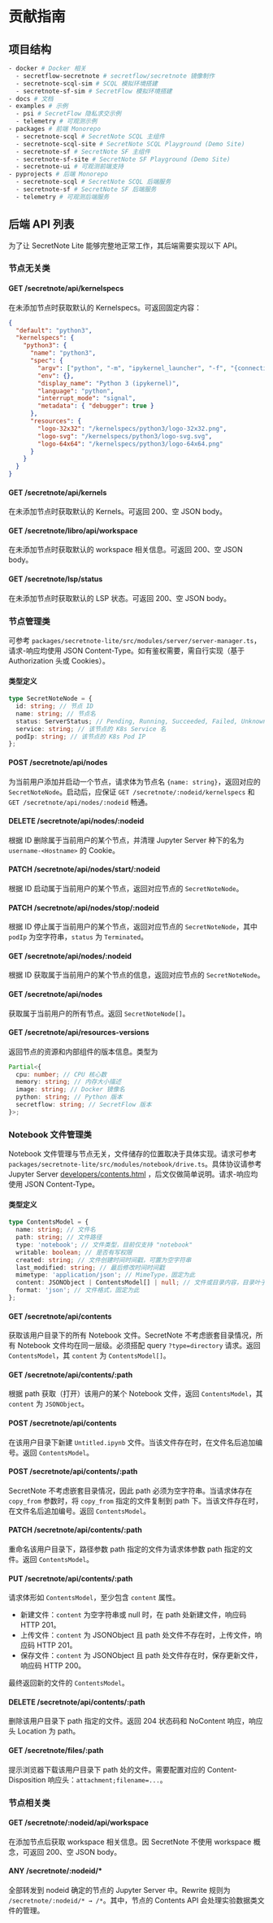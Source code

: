 # 贡献指南

## 项目结构

```sh
- docker # Docker 相关
  - secretflow-secretnote # secretflow/secretnote 镜像制作
  - secretnote-scql-sim # SCQL 模拟环境搭建
  - secretnote-sf-sim # SecretFlow 模拟环境搭建
- docs # 文档
- examples # 示例
  - psi # SecretFlow 隐私求交示例
  - telemetry # 可观测示例
- packages # 前端 Monorepo
  - secretnote-scql # SecretNote SCQL 主组件
  - secretnote-scql-site # SecretNote SCQL Playground (Demo Site)
  - secretnote-sf # SecretNote SF 主组件
  - secretnote-sf-site # SecretNote SF Playground (Demo Site)
  - secretnote-ui # 可观测前端支持
- pyprojects # 后端 Monorepo
  - secretnote-scql # SecretNote SCQL 后端服务
  - secretnote-sf # SecretNote SF 后端服务
  - telemetry # 可观测后端服务
```

## 后端 API 列表

为了让 SecretNote Lite 能够完整地正常工作，其后端需要实现以下 API。

### 节点无关类

#### GET /secretnote/api/kernelspecs

在未添加节点时获取默认的 Kernelspecs。可返回固定内容：

```json
{
  "default": "python3",
  "kernelspecs": {
    "python3": {
      "name": "python3",
      "spec": {
        "argv": ["python", "-m", "ipykernel_launcher", "-f", "{connection_file}"],
        "env": {},
        "display_name": "Python 3 (ipykernel)",
        "language": "python",
        "interrupt_mode": "signal",
        "metadata": { "debugger": true }
      },
      "resources": {
        "logo-32x32": "/kernelspecs/python3/logo-32x32.png",
        "logo-svg": "/kernelspecs/python3/logo-svg.svg",
        "logo-64x64": "/kernelspecs/python3/logo-64x64.png"
      }
    }
  }
}
```

#### GET /secretnote/api/kernels

在未添加节点时获取默认的 Kernels。可返回 200、空 JSON body。

#### GET /secretnote/libro/api/workspace

在未添加节点时获取默认的 workspace 相关信息。可返回 200、空 JSON body。

#### GET /secretnote/lsp/status

在未添加节点时获取默认的 LSP 状态。可返回 200、空 JSON body。

### 节点管理类

可参考 `packages/secretnote-lite/src/modules/server/server-manager.ts`，请求-响应均使用 JSON Content-Type。如有鉴权需要，需自行实现（基于 Authorization 头或 Cookies）。

#### 类型定义

```ts
type SecretNoteNode = {
  id: string; // 节点 ID
  name: string; // 节点名
  status: ServerStatus; // Pending, Running, Succeeded, Failed, Unknown, Terminated
  service: string; // 该节点的 K8s Service 名
  podIp: string; // 该节点的 K8s Pod IP
};
```

#### POST /secretnote/api/nodes

为当前用户添加并启动一个节点，请求体为节点名 `{name: string}`，返回对应的 `SecretNoteNode`。启动后，应保证 `GET /secretnote/:nodeid/kernelspecs` 和 `GET /secretnote/api/nodes/:nodeid` 畅通。

#### DELETE /secretnote/api/nodes/:nodeid

根据 ID 删除属于当前用户的某个节点，并清理 Jupyter Server 种下的名为 `username-<Hostname>` 的 Cookie。

#### PATCH /secretnote/api/nodes/start/:nodeid

根据 ID 启动属于当前用户的某个节点，返回对应节点的 `SecretNoteNode`。

#### PATCH /secretnote/api/nodes/stop/:nodeid

根据 ID 停止属于当前用户的某个节点，返回对应节点的 `SecretNoteNode`，其中 `podIp` 为空字符串，`status` 为 `Terminated`。

#### GET /secretnote/api/nodes/:nodeid

根据 ID 获取属于当前用户的某个节点的信息，返回对应节点的 `SecretNoteNode`。

#### GET /secretnote/api/nodes

获取属于当前用户的所有节点。返回 `SecretNoteNode[]`。

#### GET /secretnote/api/resources-versions

返回节点的资源和内部组件的版本信息。类型为

```ts
Partial<{
  cpu: number; // CPU 核心数
  memory: string; // 内存大小描述
  image: string; // Docker 镜像名
  python: string; // Python 版本
  secretflow: string; // SecretFlow 版本
}>;
```

### Notebook 文件管理类

Notebook 文件管理与节点无关，文件储存的位置取决于具体实现。请求可参考 `packages/secretnote-lite/src/modules/notebook/drive.ts`。具体协议请参考 Jupyter Server [developers/contents.html](https://jupyter-server.readthedocs.io/en/latest/developers/contents.html) ，后文仅做简单说明。请求-响应均使用 JSON Content-Type。

#### 类型定义

```ts
type ContentsModel = {
  name: string; // 文件名
  path: string; // 文件路径
  type: 'notebook'; // 文件类型，目前仅支持 "notebook"
  writable: boolean; // 是否有写权限
  created: string; // 文件创建时间时间戳，可置为空字符串
  last_modified: string; // 最后修改时间时间戳
  mimetype: 'application/json'; // MimeType，固定为此
  content: JSONObject | ContentsModel[] | null; // 文件或目录内容，目录叶子content为null
  format: 'json'; // 文件格式，固定为此
};
```

#### GET /secretnote/api/contents

获取该用户目录下的所有 Notebook 文件。SecretNote 不考虑嵌套目录情况，所有 Notebook 文件均在同一层级。必须搭配 query `?type=directory` 请求。返回 `ContentsModel`，其 `content` 为 `ContentsModel[]`。

#### GET /secretnote/api/contents/:path

根据 path 获取（打开）该用户的某个 Notebook 文件，返回 `ContentsModel`，其 `content` 为 `JSONObject`。

#### POST /secretnote/api/contents

在该用户目录下新建 `Untitled.ipynb` 文件。当该文件存在时，在文件名后追加编号。返回 `ContentsModel`。

#### POST /secretnote/api/contents/:path

SecretNote 不考虑嵌套目录情况，因此 path 必须为空字符串。当请求体存在 `copy_from` 参数时，将 `copy_from` 指定的文件复制到 path 下。当该文件存在时，在文件名后追加编号。返回 `ContentsModel`。

#### PATCH /secretnote/api/contents/:path

重命名该用户目录下，路径参数 path 指定的文件为请求体参数 path 指定的文件。返回 `ContentsModel`。

#### PUT /secretnote/api/contents/:path

请求体形如 `ContentsModel`，至少包含 `content` 属性。

- 新建文件：`content` 为空字符串或 null 时，在 path 处新建文件，响应码 HTTP 201。
- 上传文件：`content` 为 JSONObject 且 path 处文件不存在时，上传文件，响应码 HTTP 201。
- 保存文件：`content` 为 JSONObject 且 path 处文件存在时，保存更新文件，响应码 HTTP 200。

最终返回新的文件的 `ContentsModel`。

#### DELETE /secretnote/api/contents/:path

删除该用户目录下 path 指定的文件。返回 204 状态码和 NoContent 响应，响应头 Location 为 path。

#### GET /secretnote/files/:path

提示浏览器下载该用户目录下 path 处的文件。需要配置对应的 Content-Disposition 响应头：`attachment;filename=...`。

### 节点相关类

#### GET /secretnote/:nodeid/api/workspace

在添加节点后获取 workspace 相关信息。因 SecretNote 不使用 workspace 概念，可返回 200、空 JSON body。

#### ANY /secretnote/:nodeid/\*

全部转发到 nodeid 确定的节点的 Jupyter Server 中。Rewrite 规则为 `/secretnote/:nodeid/* → /*`。其中，节点的 Contents API 会处理实验数据类文件的管理。

